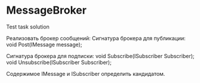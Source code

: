 # MessageBroker
Test task solution

Реализовать брокер сообщений:
Сигнатура брокера для публикации:
void Post(IMessage message);

Сигнатура брокера для подписки:
void Subscribe(ISubscriber Subscriber);
void Unsubscribe(ISubscriber Subscriber);

Содержимое IMessage и ISubscriber определить кандидатом.
